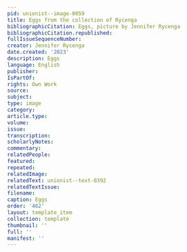 ```yaml
---
pid: unionist--image-0059
title: Eggs from the collection of Rycenga
bibliographicCitation: Eggs, picture by Jennifer Rycenga
bibliographicCitation.republished: 
fullIssueSequenceNumber: 
creator: Jennifer Rycenga
date.created: '2023'
description: Eggs
language: English
publisher: 
IsPartOf: 
rights: Own Work
source: 
subject: 
type: image
category: 
article.type: 
volume: 
issue: 
transcription: 
scholarlyNotes: 
commentary: 
relatedPeople: 
featured: 
repeated: 
relatedImage: 
relatedText: unionist--text-0392
relatedTextIssue: 
filename: 
caption: Eggs
order: '462'
layout: template_item
collection: template
thumbnail: ''
full: ''
manifest: ''
---
```


